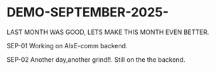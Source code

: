 # DEMO-SEPTEMBER-2025-
LAST MONTH WAS GOOD, LETS MAKE THIS MONTH EVEN BETTER.

SEP-01
Working on AIxE-comm backend.

SEP-02
Another day,another grind!!.
Still on the the backend.
